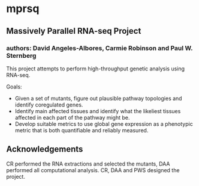# mprsq
## Massively Parallel RNA-seq Project
### authors: David Angeles-Albores, Carmie Robinson and Paul W. Sternberg

This project attempts to perform high-throughput genetic analysis using RNA-seq.

Goals:
* Given a set of mutants, figure out plausible pathway topologies and identify coregulated genes.  
* Identify main affected tissues and identify what the likeliest tissues affected in each part of the pathway might be.  
* Develop suitable metrics to use global gene expression as a phenotypic metric that is both quantifiable and reliably measured.

## Acknowledgements
CR performed the RNA extractions and selected the mutants,
DAA performed all computational analysis. CR, DAA and PWS designed
the project. 
